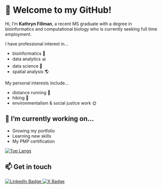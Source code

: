 # 👋 Welcome to my GitHub!
Hi, I’m **Kathryn Fillman**, a recent MS graduate with a degree in bioinformatics and computational biology who is currently seeking full time employment.

I have professional interest in...
- bioinformatics :microscope:
- data analytics :bar_chart:
- data science :bookmark_tabs:
- spatial analysis :earth_americas:

My personal interests include...
- distance running :running:
- hiking :evergreen_tree:
- environmentalism & social justice work :sun_with_face:

## 🌱 I’m currently working on...
- Growing my portfolio
- Learning new skills
- My PMP certification

[![Top Langs](https://github-readme-stats.vercel.app/api/top-langs/?username=kfillman&layout=compact&theme=solarized-light&exclude_repo=Dr.-Semmelweis-and-the-Discovery-of-Handwashing,UrbanAgroecology)](https://github.com/anuraghazra/github-readme-stats)

## 📫 Get in touch
<div id="badges">
  <a href="https://www.linkedin.com/in/kfillman/">
    <img src="https://img.shields.io/badge/LinkedIn-blue?style=for-the-badge&logo=linkedin&logoColor=white" alt="LinkedIn Badge"/>
  </a>
  <a href="https://twitter.com/KathFillman">
    <img src="https://img.shields.io/badge/X_(Formerly_Twitter)-black?style=for-the-badge&logo=x&logoColor=white" alt="X Badge"/>
</div>



<!---
kfillman/kfillman is a ✨ special ✨ repository because its `README.md` (this file) appears on your GitHub profile.
You can click the Preview link to take a look at your changes.
--->
